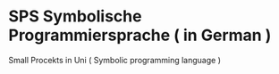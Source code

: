# SPS Symbolische Programmiersprache ( in German )
Small Procekts in Uni ( Symbolic programming language )

